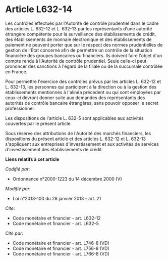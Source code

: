 # Article L632-14

Les contrôles effectués par l'Autorité de contrôle prudentiel dans le cadre des articles L. 632-12 et L. 632-13 par les
représentants d'une autorité étrangère compétente pour la surveillance des établissements de crédit, des établissements de
monnaie électronique et des établissements de paiement ne peuvent porter que sur le respect des normes prudentielles de
gestion de l'Etat concerné afin de permettre un contrôle de la situation financière des groupes bancaires ou financiers. Ils
doivent faire l'objet d'un compte rendu à l'Autorité de contrôle prudentiel. Seule celle-ci peut prononcer des sanctions à
l'égard de la filiale ou de la succursale contrôlée en France. 

Pour permettre l'exercice des contrôles prévus par les articles L. 632-12 et L. 632-13, les personnes qui participent à la
direction ou à la gestion des établissements mentionnés à l'alinéa précédent ou qui sont employées par ceux-ci devront donner
suite aux demandes des représentants des autorités de contrôle bancaire étrangères, sans pouvoir opposer le secret
professionnel. 

Les dispositions de l'article L. 632-5 sont applicables aux activités couvertes par le présent article. 

Sous réserve des attributions de l'Autorité des marchés financiers, les dispositions du présent article et des articles L.
632-12 et L. 632-13 s'appliquent aux entreprises d'investissement et aux activités de services d'investissement des
établissements de crédit.

**Liens relatifs à cet article**

_Codifié par_:

  - Ordonnance n°2000-1223 du 14 décembre 2000 (V)

_Modifié par_:

  - Loi n°2013-100 du 28 janvier 2013 - art. 21

_Cite_:

  - Code monétaire et financier - art. L632-12
  - Code monétaire et financier - art. L632-5

_Cité par_:

  - Code monétaire et financier - art. L746-8 (VD)
  - Code monétaire et financier - art. L756-8 (VD)
  - Code monétaire et financier - art. L766-8 (VD)
